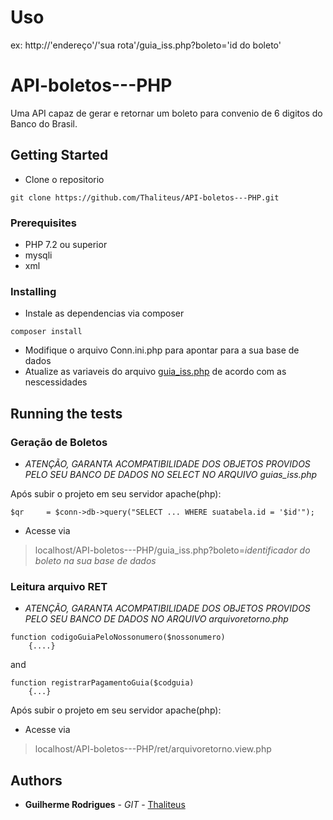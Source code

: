  




# Uso
ex: http://'endereço'/'sua rota'/guia_iss.php?boleto='id do boleto'

# API-boletos---PHP
Uma API capaz de  gerar e retornar um boleto para convenio de 6 digitos do Banco do Brasil.

## Getting Started
- Clone o repositorio
```
git clone https://github.com/Thaliteus/API-boletos---PHP.git
```


### Prerequisites   

- PHP 7.2 ou superior
- mysqli
- xml


### Installing

- Instale as dependencias via composer
```
composer install
```
- Modifique o arquivo Conn.ini.php para apontar para a sua base de dados
- Atualize as variaveis do arquivo [guia_iss.php](/guia_iss.php) de acordo com as nescessidades 

## Running the tests



### Geração de Boletos
- *ATENÇÃO, GARANTA ACOMPATIBILIDADE DOS OBJETOS PROVIDOS PELO SEU BANCO DE DADOS NO SELECT NO ARQUIVO _guias_iss.php_*

Após subir o projeto em seu servidor apache(php):
```
$qr     = $conn->db->query("SELECT ... WHERE suatabela.id = '$id'");
```
- Acesse via
> localhost/API-boletos---PHP/guia_iss.php?boleto=_identificador do boleto na sua base de dados_


### Leitura arquivo RET
- *ATENÇÃO, GARANTA ACOMPATIBILIDADE DOS OBJETOS PROVIDOS PELO SEU BANCO DE DADOS  NO ARQUIVO _arquivoretorno.php_*
```
function codigoGuiaPeloNossonumero($nossonumero)
	{....}
```
and
```
function registrarPagamentoGuia($codguia)
	{...}
```

Após subir o projeto em seu servidor apache(php):
- Acesse via
> localhost/API-boletos---PHP/ret/arquivoretorno.view.php


## Authors

* **Guilherme Rodrigues** - *GIT* - [Thaliteus](https://github.com/Thaliteus)



